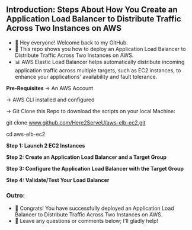 ## Introduction: Steps About How You Create an Application Load Balancer to Distribute Traffic Across Two Instances on AWS
* 👋 Hey everyone! Welcome back to my GitHub.
* 🎥 This repo shows you how to deploy an Application Load Balancer to Distribute Traffic Across Two Instances on AWS.
* 📊 AWS Elastic Load Balancer helps automatically distribute incoming application traffic across multiple targets, such as EC2 instances, to enhance your applications' availability and fault tolerance.

**Pre-Requisites**
-> An AWS Account

-> AWS CLI installed and configured

-> Git Clone this Repo to download the scripts on your local Machine:

git clone www.github.com/Here2ServeU/aws-elb-ec2.git

cd aws-elb-ec2


**Step 1: Launch 2 EC2 Instances**

**Step 2: Create an Application Load Balancer and a Target Group**

**Step 3: Configure the Application Load Balancer with the Target Group**

**Step 4: Validate/Test Your Load Balancer**

### Outro:
* 🎉 Congrats! You have successfully deployed an Application Load Balancer to Distribute Traffic Across Two Instances on AWS. 
* 💬 Leave any questions or comments below; I'll gladly help!
